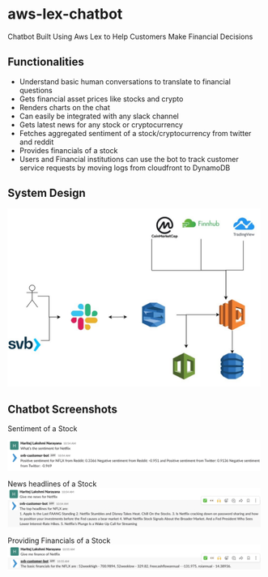 # aws-lex-chatbot
Chatbot Built Using Aws Lex to Help Customers Make Financial Decisions


## Functionalities
- Understand basic human conversations to translate to financial questions
- Gets financial asset prices like stocks and crypto
- Renders charts on the chat
- Can easily be integrated with any slack channel
- Gets latest news for any stock or cryptocurrency
- Fetches aggregated sentiment of a stock/cryptocurrency from twitter and reddit
- Provides financials of a stock
- Users and Financial institutions can use the bot to track customer service requests by moving logs from cloudfront to DynamoDB

## System Design
<img src="assets/design.jpeg" width="500"/>

## Chatbot Screenshots

Sentiment of a Stock

<img src="assets/chat-sc-2.png" width="500"/>

News headlines of a Stock
<img src="assets/chat-sc-3.png" width="500"/>

Providing Financials of a Stock
<img src="assets/ chat-sc-4.png" width="500"/>


